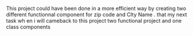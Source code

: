 This project could have been done in a more efficient way by creating two different functionnal component for zip code and CIty Name . 
that my next task wh
en i will cameback to this project two functional project and one class components 
